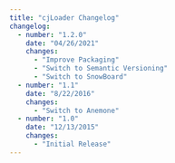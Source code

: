 ```yaml
---
title: "cjLoader Changelog"
changelog:
  - number: "1.2.0"
    date: "04/26/2021"
    changes:
      - "Improve Packaging"
      - "Switch to Semantic Versioning"
      - "Switch to SnowBoard"
  - number: "1.1"
    date: "8/22/2016"
    changes:
      - "Switch to Anemone"
  - number: "1.0"
    date: "12/13/2015"
    changes:
      - "Initial Release"
---
```

